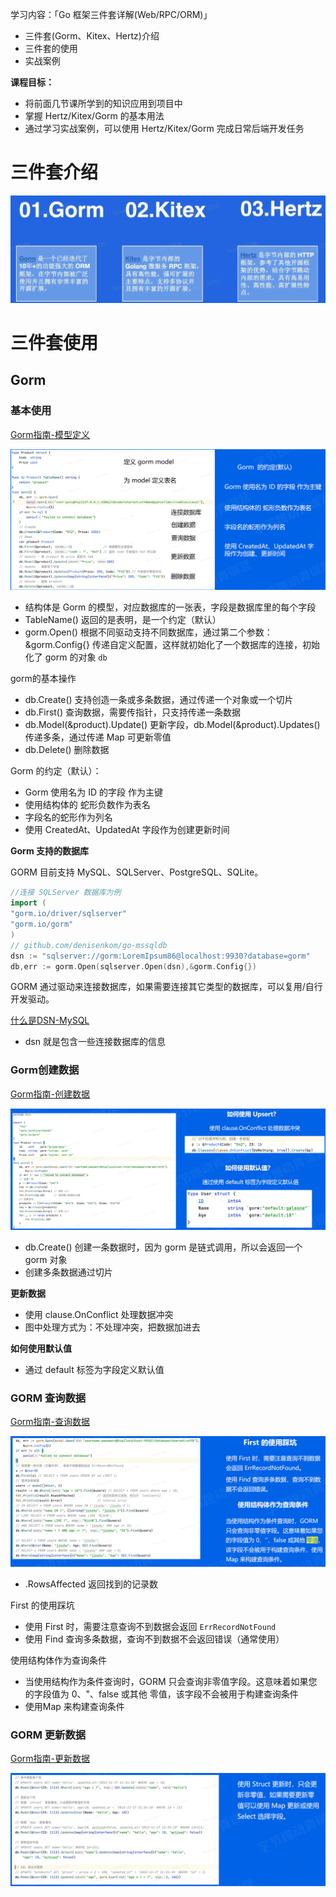 学习内容：「Go 框架三件套详解(Web/RPC/ORM)」
- 三件套(Gorm、Kitex、Hertz)介绍
- 三件套的使用
- 实战案例

**课程目标：**
- 将前面几节课所学到的知识应用到项目中
- 掌握 Hertz/Kitex/Gorm 的基本用法
- 通过学习实战案例，可以使用 Hertz/Kitex/Gorm 完成日常后端开发任务

# 三件套介绍

![三件套介绍](../assets/%E4%B8%89%E4%BB%B6%E5%A5%97%E4%BB%8B%E7%BB%8D.png)

# 三件套使用

## Gorm

### 基本使用

[Gorm指南-模型定义](https://gorm.cn/zh_CN/docs/models.html)

![Gorm 的基本使用](../assets/Gorm%E5%9F%BA%E6%9C%AC%E4%BD%BF%E7%94%A8.png)
- 结构体是 Gorm 的模型，对应数据库的一张表，字段是数据库里的每个字段
- TableName() 返回的是表明，是一个约定（默认）
- gorm.Open() 根据不同驱动支持不同数据库，通过第二个参数：&gorm.Config{} 传递自定义配置，这样就初始化了一个数据库的连接，初始化了 gorm 的对象 `db`

gorm的基本操作
- db.Create() 支持创造一条或多条数据，通过传递一个对象或一个切片
- db.First() 查询数据，需要传指针，只支持传递一条数据
- db.Model(&product).Update() 更新字段，db.Model(&product).Updates() 传递多条，通过传递 Map 可更新零值
- db.Delete() 删除数据

Gorm 的约定（默认）：
- Gorm 使用名为 ID 的字段 作为主键
- 使用结构体的 蛇形负数作为表名
- 字段名的蛇形作为列名
- 使用 CreatedAt、UpdatedAt 字段作为创建更新时间

**Gorm 支持的数据库**

GORM 目前支持 MySQL、SQLServer、PostgreSQL、SQLite。
```go
//连接 SQLServer 数据库为例
import (
"gorm.io/driver/sqlserver"
"gorm.io/gorm"
)
// github.com/denisenkom/go-mssqldb
dsn := "sqlserver://gorm:LoremIpsum86@localhost:9930?database=gorm"
db,err := gorm.Open(sqlserver.Open(dsn),&gorm.Config{})
```
GORM 通过驱动来连接数据库，如果需要连接其它类型的数据库，可以复用/自行开发驱动。

[什么是DSN-MySQL](https://github.com/go-sql-driver/mysql#dsn-data-source-name)
- dsn 就是包含一些连接数据库的信息

### Gorm创建数据

[Gorm指南-创建数据](https://gorm.cn/zh_CN/docs/create.html)

![Gorm创建数据](../assets/Gorm%E5%88%9B%E5%BB%BA%E6%95%B0%E6%8D%AE.png)
- db.Create() 创建一条数据时，因为 gorm 是链式调用，所以会返回一个 gorm 对象
- 创建多条数据通过切片

**更新数据**
- 使用 clause.OnConflict 处理数据冲突
- 图中处理方式为：不处理冲突，把数据加进去

**如何使用默认值**
- 通过 default 标签为字段定义默认值

### GORM 查询数据

[Gorm指南-查询数据](https://gorm.cn/zh_CN/docs/query.html)

![GORM 查询数据](../assets/GORM%E6%9F%A5%E8%AF%A2%E6%95%B0%E6%8D%AE.png)
- .RowsAffected 返回找到的记录数

First 的使用踩坑
- 使用 First 时，需要注意查询不到数据会返回 `ErrRecordNotFound`
- 使用 Find 查询多条数据，查询不到数据不会返回错误（通常使用）

使用结构体作为查询条件
- 当使用结构作为条件查询时，GORM 只会查询非零值字段。这意味着如果您的字段值为 0、"、false 或其他 零值，该字段不会被用于构建查询条件
- 使用Map 来构建查询条件

### GORM 更新数据

[Gorm指南-更新数据](https://gorm.cn/zh_CN/docs/update.html)

![GORM更新数据](../assets/Gorm%E6%9B%B4%E6%96%B0%E6%95%B0%E6%8D%AE.png)



